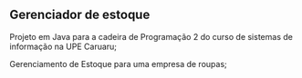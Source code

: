 ## Gerenciador de estoque
Projeto em Java para a cadeira de Programação 2 do curso de sistemas de informação na UPE Caruaru;

Gerenciamento de Estoque para uma empresa de roupas;
